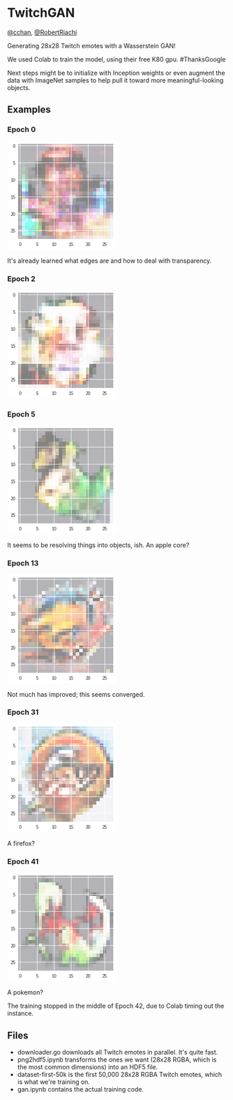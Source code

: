 TwitchGAN
=========
[@cchan](https://github.com/cchan), [@RobertRiachi](https://github.com/robertriachi)

Generating 28x28 Twitch emotes with a Wasserstein GAN!

We used Colab to train the model, using their free K80 gpu. #ThanksGoogle

Next steps might be to initialize with Inception weights or even augment the data with ImageNet samples to help pull it toward more meaningful-looking objects.

Examples
--------

### Epoch 0

![Epoch 0 Sample 3](captures/0_3.png?raw=true)

It's already learned what edges are and how to deal with transparency.

### Epoch 2

![Epoch 2 Sample 2](captures/2_2.png?raw=true)

### Epoch 5

![Epoch 5 Sample 1](captures/5_1.png?raw=true)

It seems to be resolving things into objects, ish. An apple core?

### Epoch 13

![Epoch 13 Sample 2](captures/13_2.png?raw=true)

Not much has improved; this seems converged.

### Epoch 31

![Epoch 31 Sample 3](captures/31_3.png?raw=true)

A firefox?

### Epoch 41

![Epoch 41 Sample 1](captures/41_1.png?raw=true)

A pokemon?

The training stopped in the middle of Epoch 42, due to Colab timing out the instance.


Files
-----

- downloader.go downloads all Twitch emotes in parallel. It's quite fast.
- png2hdf5.ipynb transforms the ones we want (28x28 RGBA, which is the most common dimensions) into an HDF5 file.
- dataset-first-50k is the first 50,000 28x28 RGBA Twitch emotes, which is what we're training on.
- gan.ipynb contains the actual training code.
